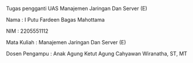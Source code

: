 Tugas pengganti UAS Manajemen Jaringan Dan Server (E)


Nama : I Putu Fardeen Bagas Mahottama

NIM : 2205551112

Mata Kuliah : Manajemen Jaringan Dan Server (E)

Dosen Pengampu : Anak Agung Ketut Agung Cahyawan Wiranatha, ST, MT
